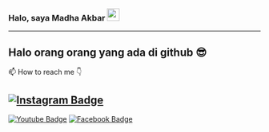 <!-- ### Hi there 👋 -->


<!-- **Madhaakbar/Madhaakbar** is a ✨ _special_ ✨ repository because its `README.md` (this file) appears on your GitHub profile.

Here are some ideas to get you started:

- 🔭 I’m currently working on ...
- 🌱 I’m currently learning ...
- 👯 I’m looking to collaborate on ...
- 🤔 I’m looking for help with ...
- 💬 Ask me about ...
- 📫 How to reach me: ...
- 😄 Pronouns: ...
- ⚡ Fun fact: ...

 -->
 
 ### Halo, saya Madha Akbar <img src="https://media.giphy.com/media/hvRJCLFzcasrR4ia7z/giphy.gif" width="25px">
 ---
 **Halo orang orang yang ada di github** :sunglasses:
 ---
 📫 How to reach me :point_down:
 
[![Instagram Badge](https://img.shields.io/badge/-Instagram-e4405f?style=flat-square&logo=Instagram&logoColor=white)](https://www.instagram.com/mdhaaaa_)
---
[![Youtube Badge](https://img.shields.io/badge/YouTube-FF0000?style=for-the-badge&logo=youtube&logoColor=white)](https://www.youtube.com/channel/UC8hOQUHVtFNOmFhEvsBbeCA)
[![Facebook Badge](https://img.shields.io/badge/Facebook-1877F2?style=for-the-badge&logo=facebook&logoColor=white)](https://web.facebook.com/madha29)
